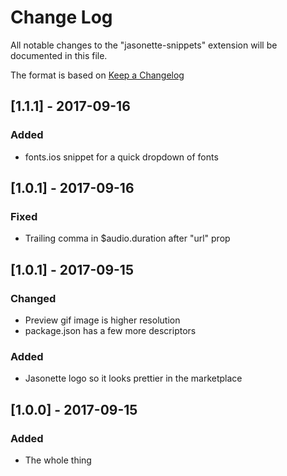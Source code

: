 # Change Log
All notable changes to the "jasonette-snippets" extension will be documented in this file.

The format is based on [Keep a Changelog](http://keepachangelog.com/en/1.0.0/)

## [1.1.1] - 2017-09-16
### Added
- fonts.ios snippet for a quick dropdown of fonts

## [1.0.1] - 2017-09-16
### Fixed
- Trailing comma in $audio.duration after "url" prop

## [1.0.1] - 2017-09-15
### Changed
- Preview gif image is higher resolution
- package.json has a few more descriptors

### Added
- Jasonette logo so it looks prettier in the marketplace

## [1.0.0] - 2017-09-15
### Added
- The whole thing